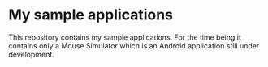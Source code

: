 # My sample applications
This repository contains my sample applications.
For the time being it contains only a Mouse Simulator which is an Android application still under development. 
